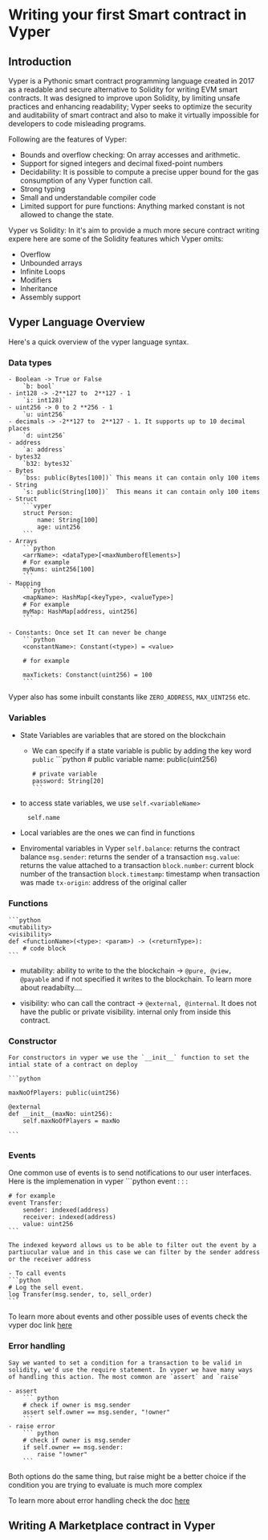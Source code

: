 # Writing your first Smart contract in Vyper

## Introduction

Vyper is a Pythonic smart contract programming language created in 2017 as a readable and secure alternative to Solidity for writing EVM smart contracts. It was designed to improve upon Solidity, by limiting unsafe practices and enhancing readability; Vyper seeks to optimize the security and auditability of smart contract and also to make it virtually impossible for developers to code misleading programs.

Following are the features of Vyper:
- Bounds and overflow checking: On array accesses and arithmetic.
- Support for signed integers and decimal fixed-point numbers
- Decidability: It is possible to compute a precise upper bound for the gas consumption of any Vyper function call.
- Strong typing
- Small and understandable compiler code
- Limited support for pure functions: Anything marked constant is not allowed to change the state.

Vyper vs Solidity:
In it's aim to provide a much more secure contract writing expere here are some of the Solidity features which Vyper omits:
- Overflow
- Unbounded arrays
- Infinite Loops
- Modifiers
- Inheritance
- Assembly support

## Vyper Language Overview

Here's a quick overview of the vyper language syntax.

### Data types

    - Boolean -> True or False
        `b: bool`
    - int128 -> -2**127 to  2**127 - 1
        `i: int128)`
    - uint256 -> 0 to 2 **256 - 1
        `u: uint256`
    - decimals -> -2**127 to  2**127 - 1. It supports up to 10 decimal places
        `d: uint256`
    - address
        `a: address`
    - bytes32
        `b32: bytes32`
    - Bytes
        `bss: public(Bytes[100])` This means it can contain only 100 items
    - String
        `s: public(String[100])`  This means it can contain only 100 items
    - Struct
        ```vyper
        struct Person:
            name: String[100]
            age: uint256      
        ```
    - Arrays
        ```python
        <arrName>: <dataType>[<maxNumberofElements>]
        # For example
        myNums: uint256[100] 
        ```
    - Mapping
        ```python
        <mapName>: HashMap[<keyType>, <valueType>]
        # For example
        myMap: HashMap[address, uint256]
        ```

    - Constants: Once set It can never be change
        ```python
        <constantName>: Constant(<type>) = <value>
        
        # for example

        maxTickets: Constanct(uint256) = 100
        ```

Vyper also has some inbuilt constants like `ZERO_ADDRESS`, `MAX_UINT256` etc.

### Variables

- State Variables are variables that are stored on the blockchain

  - We can specify if a state variable is public by adding the key word `public`
        ```python
        # public variable
        name: public(uint256)

        # private variable
        password: String[20]
        ```

- to access state variables, we use `self.<variableName>`

        self.name

- Local variables are the ones we can find in functions

- Enviromental variables in Vyper
    `self.balance`: returns the contract balance
    `msg.sender`: returns the sender of a transaction
    `msg.value`: returns the value attached to a transaction
    `block.number`: current block number of the transaction
    `block.timestamp`: timestamp when transaction was made
    `tx-origin`: address of the original caller

### Functions

    ```python
    <mutability>
    <visibility>
    def <functionName>(<type>: <param>) -> (<returnType>):
        # code block
    ```

- mutability: ability to write to the the blockchain -> `@pure, @view, @payable` and if not specified it writes to the blockchain. To learn more about readabilty....

- visibility: who can call the contract -> `@external, @internal`. It does not have the public or private visibility. internal only from inside this contract.

### Constructor

    For constructors in vyper we use the `__init__` function to set the intial state of a contract on deploy

    ```python

    maxNoOfPlayers: public(uint256)

    @external
    def __init__(maxNo: uint256):
        self.maxNoOfPlayers = maxNo
    
    ```

### Events

One common use of events is to send notifications to our user interfaces. Here is the implemenation in vyper
    ```python
    event <eventName>:
        <param1>: <type>
        <param2>: <type>

    # for example
    event Transfer:
        sender: indexed(address)
        receiver: indexed(address)
        value: uint256
    ```

    The indexed keyword allows us to be able to filter out the event by a partiucular value and in this case we can filter by the sender address or the receiver address

    - To call events
    ```python
    # Log the sell event.
    log Transfer(msg.sender, to, sell_order)
    ```

To learn more about events and other possible uses of events check the vyper doc link [here]("")

### Error handling

    Say we wanted to set a condition for a transaction to be valid in solidity, we'd use the require statement. In vyper we have many ways of handling this action. The most common are `assert` and `raise`

    - assert
        ``` python
        # check if owner is msg.sender
        assert self.owner == msg.sender, "!owner"
        ```
    - raise error
        ``` python
        # check if owner is msg.sender
        if self.owner == msg.sender:
            raise "!owner"
        ```

Both options do the same thing, but raise might be a better choice if the condition you are trying to evaluate is much more complex

To learn more about error handling check the doc [here]("")

## Writing A Marketplace contract in Vyper
